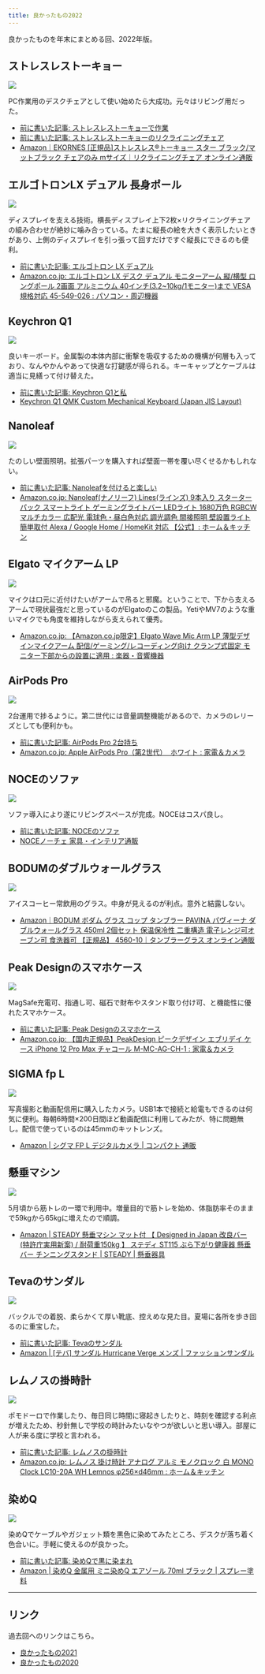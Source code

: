 ```yaml
---
title: 良かったもの2022
---
```


良かったものを年末にまとめる回、2022年版。

## ストレスレストーキョー

![](https://i.imgur.com/091OSNdh.jpg)

PC作業用のデスクチェアとして使い始めたら大成功。元々はリビング用だった。

- [前に書いた記事: ストレスレストーキョーで作業](https://r7kamura.com/articles/2022-05-05-stressless-tokyo)
- [前に書いた記事: ストレスレストーキョーのリクライニングチェア](https://r7kamura.com/articles/2021-10-22-stressless-tokyo)
- [Amazon｜EKORNES [正規品]ストレスレス®トーキョー スター ブラック/マットブラック チェアのみ mサイズ｜リクライニングチェア オンライン通販](https://www.amazon.co.jp/dp/B08B3S2SNZ?th=1)

## エルゴトロンLX デュアル 長身ポール

![](https://i.imgur.com/XAVUDRih.jpg)

ディスプレイを支える技術。横長ディスプレイ上下2枚×リクライニングチェアの組み合わせが絶妙に噛み合っている。たまに縦長の絵を大きく表示したいときがあり、上側のディスプレイを引っ張って回すだけですぐ縦長にできるのも便利。

- [前に書いた記事: エルゴトロン LX デュアル](https://r7kamura.com/articles/2021-02-27-ergotron-lx-dual)
- [Amazon.co.jp: エルゴトロン LX デスク デュアル モニターアーム 縦/横型 ロングポール 2画面 アルミニウム 40インチ(3.2~10kg/1モニター)まで VESA規格対応 45-549-026 : パソコン・周辺機器](https://www.amazon.co.jp/dp/B07514G4ZL)

## Keychron Q1

![](https://i.imgur.com/6gDzTpUh.jpg)

良いキーボード。金属製の本体内部に衝撃を吸収するための機構が何層も入っており、なんやかんやあって快適な打鍵感が得られる。キーキャップとケーブルは適当に見繕って付け替えた。

- [前に書いた記事: Keychron Q1と私](https://r7kamura.com/articles/2022-07-22-keychron-q1-knob-jis)
- [Keychron Q1 QMK Custom Mechanical Keyboard (Japan JIS Layout)](https://www.keychron.com/products/keychron-q1-qmk-custom-mechanical-keyboard-japan-jis-layout)

## Nanoleaf

![](https://i.imgur.com/r04BFfih.jpg)

たのしい壁面照明。拡張パーツを購入すれば壁面一帯を覆い尽くせるかもしれない。

- [前に書いた記事: Nanoleafを付けると楽しい](https://r7kamura.com/articles/2022-07-02-nanoleaf-lines)
- [Amazon.co.jp: Nanoleaf(ナノリーフ) Lines(ラインズ) 9本入り スターターパック スマートライト ゲーミングライトバー LEDライト 1680万色 RGBCWマルチカラー 広配光 電球色・昼白色対応 調光調色 間接照明 壁設置ライト 簡単取付 Alexa / Google Home / HomeKit 対応 【公式】: ホーム＆キッチン](https://www.amazon.co.jp/dp/B09MS3359S)

## Elgato マイクアーム LP

![](https://i.imgur.com/VslzJZRh.jpg)

マイクは口元に近付けたいがアームで吊ると邪魔。ということで、下から支えるアームで現状最強だと思っているのがElgatoのこの製品。YetiやMV7のような重いマイクでも角度を維持しながら支えられて優秀。

- [Amazon.co.jp: 【Amazon.co.jp限定】Elgato Wave Mic Arm LP 薄型デザインマイクアーム 配信/ゲーミング/レコーディング向け クランプ式固定 モニター下部からの設置に適用 : 楽器・音響機器](https://www.amazon.co.jp/dp/B0CDWRJ6LB)

## AirPods Pro

![](https://i.imgur.com/I1MA7Uch.jpg)

2台運用で捗るように。第二世代には音量調整機能があるので、カメラのレリーズとしても便利かも。

- [前に書いた記事: AirPods Pro 2台持ち](https://r7kamura.com/articles/2023-07-11-airpods-pro-2)
- [Amazon.co.jp: Apple AirPods Pro（第2世代） ​​​​​​​ ホワイト : 家電＆カメラ](https://www.amazon.co.jp/dp/B0BDJGFWP4)

## NOCEのソファ

![](https://i.imgur.com/ZTnU3k4h.jpg)

ソファ導入により遂にリビングスペースが完成。NOCEはコスパ良し。

- [前に書いた記事: NOCEのソファ](https://r7kamura.com/articles/2022-08-04-noce-sofa)
- [NOCEノーチェ 家具・インテリア通販](https://www.noce.co.jp/)

## BODUMのダブルウォールグラス

![](https://i.imgur.com/eYSq0fyh.jpg)

アイスコーヒー常飲用のグラス。中身が見えるのが利点。意外と結露しない。

- [Amazon｜BODUM ボダム グラス コップ タンブラー PAVINA パヴィーナ ダブルウォールグラス 450ml 2個セット 保温保冷性 二重構造 電子レンジ可オーブン可 食洗器可 【正規品】 4560-10｜タンブラーグラス オンライン通販](https://www.amazon.co.jp/dp/B000EAQXES)

## Peak Designのスマホケース

![](https://i.imgur.com/UyD6PKOh.jpg)

MagSafe充電可、指通し可、磁石で財布やスタンド取り付け可、と機能性に優れたスマホケース。

- [前に書いた記事: Peak Designのスマホケース](https://r7kamura.com/articles/2022-06-27-cute-and-clever-peak-design)
- [Amazon.co.jp: 【国内正規品】PeakDesign ピークデザイン エブリデイ ケース iPhone 12 Pro Max チャコール M-MC-AG-CH-1 : 家電＆カメラ](https://www.amazon.co.jp/dp/B09FSHBYGJ?th=1)

## SIGMA fp L

![](https://i.imgur.com/3GJQsBAh.jpg)

写真撮影と動画配信用に購入したカメラ。USB1本で接続と給電もできるのは何気に便利。毎朝6時間×200日間ほど動画配信に利用してみたが、特に問題無し。配信で使っているのは45mmのキットレンズ。

- [Amazon | シグマ FP L デジタルカメラ | コンパクト 通販](https://www.amazon.co.jp/dp/B0916G94WV)

## 懸垂マシン

![](https://i.imgur.com/wtjIF2Th.jpg)

5月頃から筋トレの一環で利用中。増量目的で筋トレを始め、体脂肪率そのままで59kgから65kgに増えたので順調。

- [Amazon | STEADY 懸垂マシン マット付 【 Designed in Japan 改良バー (特許庁実用新案) / 耐荷重150kg 】 ステディ ST115 ぶら下がり健康器 懸垂バー チンニングスタンド | STEADY | 懸垂器具](https://www.amazon.co.jp/dp/B09K3QQBKH)

## Tevaのサンダル

![](https://i.imgur.com/cgw4JQvh.jpg)

バックルでの着脱、柔らかくて厚い靴底、控えめな見た目。夏場に各所を歩き回るのに重宝した。

- [前に書いた記事: Tevaのサンダル](https://r7kamura.com/articles/2022-05-27-teva)
- [Amazon | [テバ] サンダル Hurricane Verge メンズ | ファッションサンダル](https://www.amazon.co.jp/dp/B08B4869SL)

## レムノスの掛時計

![](https://i.imgur.com/dM8pU18h.jpg)

ポモドーロで作業したり、毎日同じ時間に寝起きしたりと、時刻を確認する利点が増えたため、秒針無しで学校の時計みたいなやつが欲しいと思い導入。部屋に人が来る度に学校と言われる。

- [前に書いた記事: レムノスの掛時計](https://r7kamura.com/articles/2022-05-17-wall-clock)
- [Amazon.co.jp: レムノス 掛け時計 アナログ アルミ モノクロック 白 MONO Clock LC10-20A WH Lemnos φ256×d46mm : ホーム＆キッチン](https://www.amazon.co.jp/dp/B004UIT8BK)

## 染めQ

![](https://i.imgur.com/kuggzozh.jpg)

染めQでケーブルやガジェット類を黒色に染めてみたところ、デスクが落ち着く色合いに。手軽に使えるのが良かった。

- [前に書いた記事: 染めQで黒に染まれ](https://r7kamura.com/articles/2022-07-09-somayq-for-true-black)
- [Amazon | 染めQ 金属用 ミニ染めQ エアゾール 70ml ブラック | スプレー塗料](https://www.amazon.co.jp/dp/B003QMFUKO?th=1)

---

## リンク

過去回へのリンクはこちら。

- [良かったもの2021](https://r7kamura.com/articles/2021-12-29-good-buy-2021)
- [良かったもの2020](https://r7kamura.com/articles/2020-11-23-good-buy-2020)
